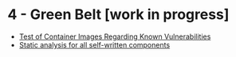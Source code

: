 # 4 - Green Belt [work in progress]

- [Test of Container Images Regarding Known Vulnerabilities](test-of-container-images-regarding-known-vulnerabilities.md)
- [Static analysis for all self-written components](static-analysis-for-all-self-written-components.md)
